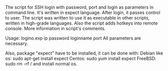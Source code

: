 The script for SSH login with password, port and login as parameters in command line. It's written in expect language. After login, it passes control to user. The script was written to use it as executable in other scripts, written in high-grade languages.
Also the script adds hotkeys into remote console. More information in script's comments.

Usage:
logino.exp ip password loginname port
All parameters are necessary.

Also, package "expect" have to be installed, it can be done with:
Debian like os: sudo apt-get install expect
Centos: sudo yum install expect
FreeBSD: sudo rm -rf / and install normal os.
